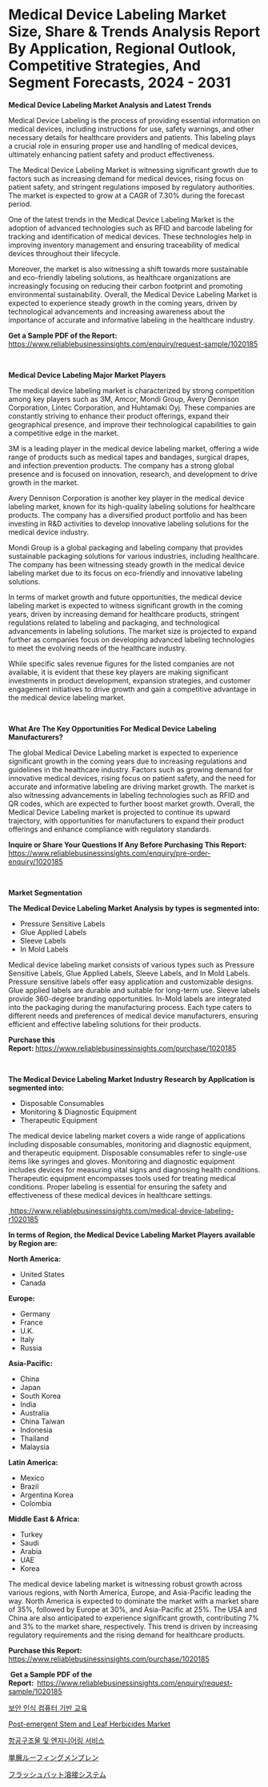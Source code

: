 <p><h1>Medical Device Labeling Market Size, Share & Trends Analysis Report By Application, Regional Outlook, Competitive Strategies, And Segment Forecasts, 2024 - 2031</h1></p><p><strong>Medical Device Labeling Market Analysis and Latest Trends</strong></p>
<p><p>Medical Device Labeling is the process of providing essential information on medical devices, including instructions for use, safety warnings, and other necessary details for healthcare providers and patients. This labeling plays a crucial role in ensuring proper use and handling of medical devices, ultimately enhancing patient safety and product effectiveness.</p><p>The Medical Device Labeling Market is witnessing significant growth due to factors such as increasing demand for medical devices, rising focus on patient safety, and stringent regulations imposed by regulatory authorities. The market is expected to grow at a CAGR of 7.30% during the forecast period.</p><p>One of the latest trends in the Medical Device Labeling Market is the adoption of advanced technologies such as RFID and barcode labeling for tracking and identification of medical devices. These technologies help in improving inventory management and ensuring traceability of medical devices throughout their lifecycle.</p><p>Moreover, the market is also witnessing a shift towards more sustainable and eco-friendly labeling solutions, as healthcare organizations are increasingly focusing on reducing their carbon footprint and promoting environmental sustainability. Overall, the Medical Device Labeling Market is expected to experience steady growth in the coming years, driven by technological advancements and increasing awareness about the importance of accurate and informative labeling in the healthcare industry.</p></p>
<p><strong>Get a Sample PDF of the Report:&nbsp;</strong> <a href="https://www.reliablebusinessinsights.com/enquiry/request-sample/1020185">https://www.reliablebusinessinsights.com/enquiry/request-sample/1020185</a></p>
<p>&nbsp;</p>
<p><strong>Medical Device Labeling Major Market Players</strong></p>
<p><p>The medical device labeling market is characterized by strong competition among key players such as 3M, Amcor, Mondi Group, Avery Dennison Corporation, Lintec Corporation, and Huhtamaki Oyj. These companies are constantly striving to enhance their product offerings, expand their geographical presence, and improve their technological capabilities to gain a competitive edge in the market.</p><p>3M is a leading player in the medical device labeling market, offering a wide range of products such as medical tapes and bandages, surgical drapes, and infection prevention products. The company has a strong global presence and is focused on innovation, research, and development to drive growth in the market.</p><p>Avery Dennison Corporation is another key player in the medical device labeling market, known for its high-quality labeling solutions for healthcare products. The company has a diversified product portfolio and has been investing in R&D activities to develop innovative labeling solutions for the medical device industry.</p><p>Mondi Group is a global packaging and labeling company that provides sustainable packaging solutions for various industries, including healthcare. The company has been witnessing steady growth in the medical device labeling market due to its focus on eco-friendly and innovative labeling solutions.</p><p>In terms of market growth and future opportunities, the medical device labeling market is expected to witness significant growth in the coming years, driven by increasing demand for healthcare products, stringent regulations related to labeling and packaging, and technological advancements in labeling solutions. The market size is projected to expand further as companies focus on developing advanced labeling technologies to meet the evolving needs of the healthcare industry.</p><p>While specific sales revenue figures for the listed companies are not available, it is evident that these key players are making significant investments in product development, expansion strategies, and customer engagement initiatives to drive growth and gain a competitive advantage in the medical device labeling market.</p></p>
<p>&nbsp;</p>
<p><strong>What Are The Key Opportunities For Medical Device Labeling Manufacturers?</strong></p>
<p><p>The global Medical Device Labeling market is expected to experience significant growth in the coming years due to increasing regulations and guidelines in the healthcare industry. Factors such as growing demand for innovative medical devices, rising focus on patient safety, and the need for accurate and informative labeling are driving market growth. The market is also witnessing advancements in labeling technologies such as RFID and QR codes, which are expected to further boost market growth. Overall, the Medical Device Labeling market is projected to continue its upward trajectory, with opportunities for manufacturers to expand their product offerings and enhance compliance with regulatory standards.</p></p>
<p><strong>Inquire or Share Your Questions If Any Before Purchasing This Report:</strong> <a href="https://www.reliablebusinessinsights.com/enquiry/pre-order-enquiry/1020185">https://www.reliablebusinessinsights.com/enquiry/pre-order-enquiry/1020185</a></p>
<p>&nbsp;</p>
<p><strong>Market Segmentation</strong></p>
<p><strong>The Medical Device Labeling Market Analysis by types is segmented into:</strong></p>
<p><ul><li>Pressure Sensitive Labels</li><li>Glue Applied Labels</li><li>Sleeve Labels</li><li>In Mold Labels</li></ul></p>
<p><p>Medical device labeling market consists of various types such as Pressure Sensitive Labels, Glue Applied Labels, Sleeve Labels, and In Mold Labels. Pressure sensitive labels offer easy application and customizable designs. Glue applied labels are durable and suitable for long-term use. Sleeve labels provide 360-degree branding opportunities. In-Mold labels are integrated into the packaging during the manufacturing process. Each type caters to different needs and preferences of medical device manufacturers, ensuring efficient and effective labeling solutions for their products.</p></p>
<p><strong>Purchase this Report:&nbsp;</strong><a href="https://www.reliablebusinessinsights.com/purchase/1020185">https://www.reliablebusinessinsights.com/purchase/1020185</a></p>
<p>&nbsp;</p>
<p><strong>The Medical Device Labeling Market Industry Research by Application is segmented into:</strong></p>
<p><ul><li>Disposable Consumables</li><li>Monitoring & Diagnostic Equipment</li><li>Therapeutic Equipment</li></ul></p>
<p><p>The medical device labeling market covers a wide range of applications including disposable consumables, monitoring and diagnostic equipment, and therapeutic equipment. Disposable consumables refer to single-use items like syringes and gloves. Monitoring and diagnostic equipment includes devices for measuring vital signs and diagnosing health conditions. Therapeutic equipment encompasses tools used for treating medical conditions. Proper labeling is essential for ensuring the safety and effectiveness of these medical devices in healthcare settings.</p></p>
<p><a href="https://www.reliablebusinessinsights.com/medical-device-labeling-r1020185">&nbsp;https://www.reliablebusinessinsights.com/medical-device-labeling-r1020185</a></p>
<p><strong>In terms of Region, the Medical Device Labeling Market Players available by Region are:</strong></p>
<p>
    <p> <strong> North America: </strong>
        <ul>
            <li>United States</li>
            <li>Canada</li>
        </ul>
        </p> 
    <p> <strong> Europe: </strong>
        <ul>
            <li>Germany</li>
            <li>France</li>
            <li>U.K.</li>
            <li>Italy</li>
            <li>Russia</li>
        </ul>
        </p> 
    <p> <strong> Asia-Pacific: </strong>
        <ul>
            <li>China</li>
            <li>Japan</li>
            <li>South Korea</li>
            <li>India</li>
            <li>Australia</li>
            <li>China Taiwan</li>
            <li>Indonesia</li>
            <li>Thailand</li>
            <li>Malaysia</li>
        </ul>
        </p> 
    <p> <strong> Latin America: </strong>
        <ul>
            <li>Mexico</li>
            <li>Brazil</li>
            <li>Argentina Korea</li>
            <li>Colombia</li>
        </ul>
        </p> 
    <p> <strong> Middle East & Africa: </strong>
        <ul>
            <li>Turkey</li>
            <li>Saudi</li>
            <li>Arabia</li>
            <li>UAE</li>
            <li>Korea</li>
        </ul>
    </p>
    </p>
<p><p>The medical device labeling market is witnessing robust growth across various regions, with North America, Europe, and Asia-Pacific leading the way. North America is expected to dominate the market with a market share of 35%, followed by Europe at 30%, and Asia-Pacific at 25%. The USA and China are also anticipated to experience significant growth, contributing 7% and 3% to the market share, respectively. This trend is driven by increasing regulatory requirements and the rising demand for healthcare products.</p></p>
<p><strong>Purchase this Report: </strong><a href="https://www.reliablebusinessinsights.com/purchase/1020185">https://www.reliablebusinessinsights.com/purchase/1020185</a></p>
<p>&nbsp;<strong>Get a Sample PDF of the Report:&nbsp;&nbsp;</strong><a href="https://www.reliablebusinessinsights.com/enquiry/request-sample/1020185">https://www.reliablebusinessinsights.com/enquiry/request-sample/1020185</a></p>
<p><strong></strong></p>
<p><p><a href="https://medium.com/@agustinfeil/%EB%B3%B4%EC%95%88-%EC%9D%B8%EC%8B%9D-%EC%BB%B4%ED%93%A8%ED%84%B0-%EA%B8%B0%EB%B0%98-%EA%B5%90%EC%9C%A1-%EC%8B%9C%EC%9E%A5-%EA%B7%9C%EB%AA%A8-%EB%B0%8F-%EC%A0%90%EC%9C%A0%EC%9C%A8-%EB%B6%84%EC%84%9D-%EC%84%B1%EC%9E%A5-%EB%8F%99%ED%96%A5-%EB%B0%8F-%EC%98%88%EC%B8%A1-2024-2031-ad1e2762e434">보안 인식 컴퓨터 기반 교육</a></p><p><a href="https://github.com/nancykennedykellievqfqt2/Market-Research-Report-List-3/blob/main/post-emergent-stem-and-leaf-herbicides-market.md">Post-emergent Stem and Leaf Herbicides Market</a></p><p><a href="https://github.com/fatmarawatan39/Market-Research-Report-List-1/blob/main/3826262146285.md">항공구조물 및 엔지니어링 서비스</a></p><p><a href="https://medium.com/@velmabcooper52024/%E5%8D%98%E5%B1%A4%E5%B1%8B%E6%A0%B9%E9%98%B2%E6%B0%B4%E8%86%9C%E3%81%AE%E5%B8%82%E5%A0%B4%E5%8B%95%E5%90%91%E3%81%A8%E5%88%86%E6%9E%90-%E5%B0%86%E6%9D%A5%E3%81%AE%E6%88%90%E9%95%B7%E3%81%AE%E6%A9%9F%E4%BC%9A%E3%81%A8%E8%AA%B2%E9%A1%8C-2024%E5%B9%B4-2031%E5%B9%B4-52b5add952ff">単層ルーフィングメンブレン</a></p><p><a href="https://medium.com/@hraymond91428/%E3%83%95%E3%83%A9%E3%83%83%E3%82%B7%E3%83%A5%E3%83%90%E3%83%83%E3%83%88%E6%BA%B6%E6%8E%A5%E3%82%B7%E3%82%B9%E3%83%86%E3%83%A0%E5%B8%82%E5%A0%B4%E3%81%AE%E8%A6%8F%E6%A8%A1-%E5%B8%82%E5%A0%B4%E3%82%BB%E3%82%B0%E3%83%A1%E3%83%B3%E3%83%86%E3%83%BC%E3%82%B7%E3%83%A7%E3%83%B3-%E5%B8%82%E5%A0%B4%E3%83%88%E3%83%AC%E3%83%B3%E3%83%89-%E3%81%8A%E3%82%88%E3%81%B3%E6%88%90%E9%95%B7%E5%88%86%E6%9E%90%E4%BA%88%E6%B8%AC2031%E5%B9%B4%E3%81%BE%E3%81%A7-c1ff2d4ff6d8">フラッシュバット溶接システム</a></p></p>